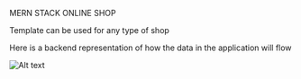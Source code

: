 MERN STACK ONLINE SHOP

Template can be used for any type of shop

Here is a backend representation of how the data in the application will flow

![Alt text](images/Mernstack.png)
